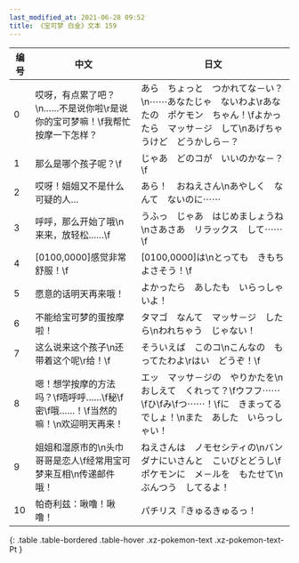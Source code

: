 ```yaml
---
last_modified_at: 2021-06-28 09:52
title: 《宝可梦 白金》文本 159
---
```

| 编号 | 中文 | 日文 |
| ---- | ---- | ---- |
| 0 | 哎呀，有点累了吧？\n……不是说你啦\r是说你的宝可梦嘛！\f我帮忙按摩一下怎样？ | あら　ちょっと　つかれてな－い？\n⋯⋯あなたじゃ　ないわよ\rあなたの　ポケモン　ちゃん！\fよかったら　マッサ－ジ　して\nあげちゃうけど　どうかしら－？ |
| 1 | 那么是哪个孩子呢？\f | じゃあ　どのコが　いいのかな－？\f |
| 2 | 哎呀！姐姐又不是什么可疑的人… | あら！　おねえさん\nあやしく　なんて　ないのに⋯⋯ |
| 3 | 呼呼，那么开始了哦\n来来，放轻松……\f | うふっ　じゃあ　はじめましょうね\nさあさあ　リラックス　して⋯⋯\f |
| 4 | [0100,0000]感觉非常舒服！\f | [0100,0000]は\nとっても　きもちよさそう！\f |
| 5 | 愿意的话明天再来哦！ | よかったら　あしたも　いらっしゃいよ！ |
| 6 | 不能给宝可梦的蛋按摩啦！ | タマゴ　なんて　マッサ－ジ　したら\nわれちゃう　じゃない！ |
| 7 | 这么说来这个孩子\n还带着这个呢\r给！\f | そういえば　このコ\nこんなの　もってたわよ\rはい　どうぞ！\f |
| 8 | 嗯！想学按摩的方法吗？\f唔呼呼……\f秘\f密\f哦……！\f当然的嘛！\n欢迎明天再来！ | エッ　マッサ－ジの　やりかたを\nおしえて　くれって？\fウフフ⋯⋯\fひ\fみ\fつ⋯⋯！\fに　きまってる　でしょ！\nまた　あした　いらっしゃい！ |
| 9 | 姐姐和湿原市的\n头巾哥哥是恋人\f经常用宝可梦来互相\n传递邮件哦！ | ねえさんは　ノモセシティの\nバンダナにいさんと　こいびとどうし\fポケモンに　メ－ルを　もたせて\nぶんつう　してるよ！ |
| 10 | 帕奇利兹：啾噜！啾噜！ | パチリス『きゅるきゅるっ！ |
{: .table .table-bordered .table-hover .xz-pokemon-text .xz-pokemon-text-Pt }